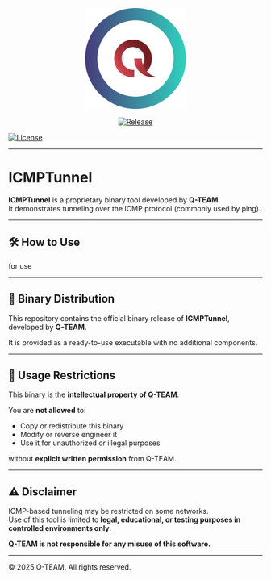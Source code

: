 <p align="center">
  <img src="assets/Q-TEAM.png" width="200">
</p>

<p align="center">
  <a href="https://github.com/Qteam-official/ICMPTunnel/releases">
    <img src="https://img.shields.io/badge/RELEASE-v1.0.0-blue.svg?style=for-the-badge" alt="Release">
  </a>

  <span></span>
  
  <a href="https://github.com/Qteam-official/ICMPTunnel/blob/main/LICENSE">
    <img src="https://img.shields.io/badge/LICENSE-QTEAM-blue.svg?style=for-the-badge" alt="License">
  </a>

  
</p>



---

# ICMPTunnel

**ICMPTunnel** is a proprietary binary tool developed by **Q-TEAM**.  
It demonstrates tunneling over the ICMP protocol (commonly used by ping).


---

## 🛠️ How to Use

for use

---


## 🧱 Binary Distribution

This repository contains the official binary release of **ICMPTunnel**, developed by **Q-TEAM**.

It is provided as a ready-to-use executable with no additional components.

---

## 🚫 Usage Restrictions

This binary is the **intellectual property of Q-TEAM**.

You are **not allowed** to:
- Copy or redistribute this binary
- Modify or reverse engineer it
- Use it for unauthorized or illegal purposes

without **explicit written permission** from Q-TEAM.

---

## ⚠️ Disclaimer

ICMP-based tunneling may be restricted on some networks.  
Use of this tool is limited to **legal, educational, or testing purposes in controlled environments only**.

**Q-TEAM is not responsible for any misuse of this software.**

---

© 2025 Q-TEAM. All rights reserved.
